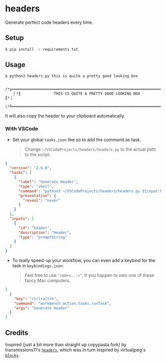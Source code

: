 # headers

Generate perfect code headers every time.

## Setup

```sh
$ pip install -r requirements.txt
```

## Usage

```sh
$ python3 headers.py this is quite a pretty good looking box
```

```solidity
    /*╔══════════════════════════════════════════════════════════════════════╗*\
    ▏*║               THIS IS QUITE A PRETTY GOOD LOOKING BOX                ║*▕
    \*╚══════════════════════════════════════════════════════════════════════╝*/
```

It will also copy the header to your clipboard automatically.

### With VSCode

- Set your global `tasks.json` like so to add the command as task.
  > Change `~/VSCodeProjects/headers/headers.py` to the actual path to the script.

```json
{
  "version": "2.0.0",
  "tasks": [
    {
      "label": "Generate Header",
      "type": "shell",
      "command": "python3 ~/VSCodeProjects/headers/headers.py ${input:header}",
      "presentation": {
        "reveal": "never"
      }
    }
  ],
  "inputs": [
    {
      "id": "header",
      "description": "Header",
      "type": "promptString"
    }
  ]
}
```

- To really speed-up your workflow, you can even add a keybind for the task in `keybindings.json`:
  > Feel free to use `"cmd+<...>"`, if you happen to own one of these fancy Mac computers.

```json
[
  {
    "key": "ctrl+alt+h",
    "command": "workbench.action.tasks.runTask",
    "args": "Generate Header"
  }
]
```

## Credits

Inspired (just a bit more than straight up copypasta fork) by transmissions11's [`headers`](https://github.com/transmissions11/headers),
which was in turn inspired by virtualjpeg's [`blocky`](https://github.com/virtualjpeg/blocky).
